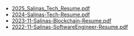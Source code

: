 - [2025_Salinas_Tech_Resume.pdf](https://github.com/B-Salinas/resume-pdfs/blob/main/2025_Salinas_Tech_Resume.pdf)
- [2024-Salinas-Tech-Resume.pdf](https://github.com/B-Salinas/resume-pdfs/blob/main/2024-Salinas-Resume-Tech.pdf)
- [2023-11-Salinas-Blockchain-Resume.pdf](https://github.com/B-Salinas/resume-pdfs/blob/main/2023-11-Salinas-Blockchain-Resume.pdf)
- [2022-11-Salinas-SoftwareEngineer-Resume.pdf](https://github.com/B-Salinas/resume-pdfs/blob/main/2022-11-Salinas-SoftwareEngineer-Resume.pdf)
